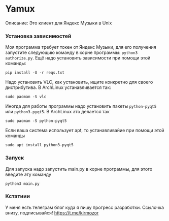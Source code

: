 # Yamux
Описание: Это клиент для Яндекс Музыки в Unix

### Установка зависимостей

Моя программа требует токен от Яндекс Музыки, для его получения запустите следующию команду в корне программы: `python3 authorize.py`. Ещё надо установить зависимости при помощи этой команды:

`pip install -U -r reqs.txt`

Надо установить VLC, как установить, ищите конкретно для своего дистрибутива. В ArchLinux устанавливается так:

`sudo pacman -S vlc`

Иногда для работы программы надо установить пакеты `python-pyqt5` или `python3-pyqt5`. В ArchLinux это делается так

`sudo pacman -S python-pyqt5`

Если ваша система использует apt, то устанавливайие при помощи этой команды

`sudo apt install python3-pyqt5`


### Запуск

Для запуска надо запустить main.py в корне программы, для этого введите эту команду

`python3 main.py`

### Кстатиии

У меня есть телеграм блог куда я пишу прогресс разработки. Ссылочка внизу, подписывайся!
https://t.me/kirmozor
